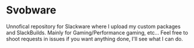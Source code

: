 # Svobware
Unnofical repository for Slackware where I upload my custom packages and SlackBuilds.
Mainly for Gaming/Performance gaming, etc... Feel free to shoot requests in issues if you want anything done, I'll see what I can do.
